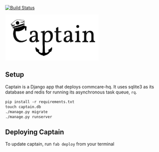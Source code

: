 [![Build
Status](https://travis-ci.org/dimagi/captain.svg?branch=master)](https://travis-ci.org/dimagi/captain)

<img src="https://raw.githubusercontent.com/dimagi/captain/master/apps/deploy/static/captain/img/captain.png" width="300"/>

## Setup

Captain is a Django app that deploys commcare-hq. It uses sqlite3 as its database and redis for running its asynchronous task queue, `rq`.

```
pip install -r requirements.txt
touch captain.db
./manage.py migrate
./manage.py runserver
```

## Deploying Captain

To update captain, run `fab deploy` from your terminal
